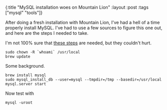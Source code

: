 {:title "MySQL installation woes on Mountain Lion"
:layout :post
:tags ["mysql" "tools"]}

After doing a fresh installation with Mountain Lion, I've had a hell of a time properly install
MySQL. I've had to use a few sources to figure this one out, and here are the steps I needed to
take.

I'm not 100% sure that [these steps][1] are needed, but they couldn't hurt.

```
sudo chown -R `whoami` /usr/local
brew update
```

Some background.

```
brew install mysql
sudo mysql_install_db --user=mysql --tmpdir=/tmp --basedir=/usr/local
mysql.server start
```

Now test with

```
mysql -uroot
```

[1]: http://robots.thoughtbot.com/post/27985816073/the-hitchhikers-guide-to-riding-a-mountain-lion
